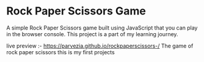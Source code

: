 # Rock Paper Scissors Game

A simple Rock Paper Scissors game built using JavaScript that you can play in the browser console. 
This project is a part of my learning journey.

live preview :- https://parvezia.github.io/rockpaperscissors-/
The game of rock paper scissors 
this is my first projects 
